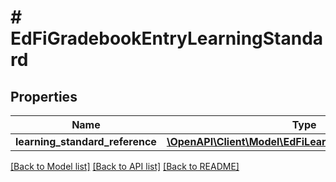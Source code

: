 # # EdFiGradebookEntryLearningStandard

## Properties

Name | Type | Description | Notes
------------ | ------------- | ------------- | -------------
**learning_standard_reference** | [**\OpenAPI\Client\Model\EdFiLearningStandardReference**](EdFiLearningStandardReference.md) |  |

[[Back to Model list]](../../README.md#models) [[Back to API list]](../../README.md#endpoints) [[Back to README]](../../README.md)
